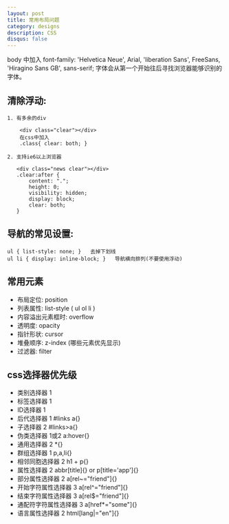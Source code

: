 ```yaml
---
layout: post
title: 常用布局问题
category: designs
description: CSS
disqus: false
---
```


body 中加入 font-family: 'Helvetica Neue', Arial, 'liberation Sans', FreeSans, 'Hiragino Sans GB', sans-serif; 字体会从第一个开始往后寻找浏览器能够识别的字体。   

## 清除浮动:   

	1. 有多余的div   

        <div class="clear"></div>    
        在css中加入   
        .class{ clear: both; }    

    2. 支持ie6以上浏览器   

       <div class="news clear"></div>   
       .clear:after {
           content: ".";
           height: 0;
           visibility: hidden;
           display: block;
           clear: both;
       }
   

## 导航的常见设置:   
	ul { list-style: none; }   去掉下划线   
	ul li { display: inline-block; }   导航横向排列(不要使用浮动)   

## 常用元素   
* 布局定位: position
* 列表属性: list-style ( ul ol li )   
* 内容溢出元素框时: overflow   
* 透明度: opacity   
* 指针形状: cursor   
* 堆叠顺序: z-index (哪些元素优先显示)   
* 过滤器: filter   

## css选择器优先级   

* 类别选择器 1 
* 标签选择器 1
* ID选择器 1
* 后代选择器 1    #links a{}
* 子选择器 2    #links>a{}
* 伪类选择器  1或2  a:hover{}
* 通用选择器 2  *{}   
* 群组选择器 1  p,a,li{}
* 相邻同胞选择器 2    h1 + p{}
* 属性选择器 2   abbr[title]{} or  p[title='app']{}
* 部分属性选择器  2 a[rel~="friend"]{}
* 开始字符属性选择器 3 a[rel^="friend"]{}
* 结束字符属性选择器 3 a[rel$="friend"]{}
* 通配符字符属性选择器 3 a[href*="some"]{}
* 语言属性选择器 2 html[lang|="en"]{}